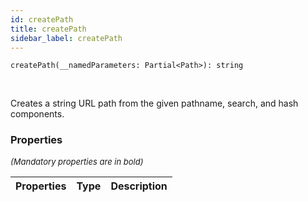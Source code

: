 ```yaml
---
id: createPath
title: createPath
sidebar_label: createPath
---
```


```tsx
createPath(__namedParameters: Partial<Path>): string
```
<br/>

Creates a string URL path from the given pathname, search, and hash components.

### Properties

<font size="2"><i>(Mandatory properties are in bold)</i></font>

| Properties | Type | Description |
| --------- | ---- | ----------- |
